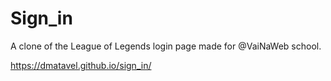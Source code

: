 # Sign_in

A clone of the League of Legends login page made for @VaiNaWeb school.

https://dmatavel.github.io/sign_in/
